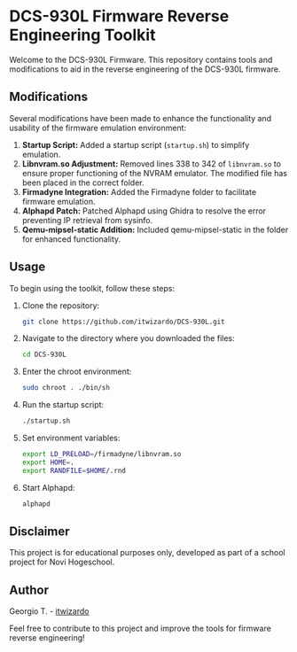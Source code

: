 # DCS-930L Firmware Reverse Engineering Toolkit

Welcome to the DCS-930L Firmware. This repository contains tools and modifications to aid in the reverse engineering of the DCS-930L firmware.

## Modifications

Several modifications have been made to enhance the functionality and usability of the firmware emulation environment:

1. **Startup Script:** Added a startup script (`startup.sh`) to simplify emulation.
2. **Libnvram.so Adjustment:** Removed lines 338 to 342 of `libnvram.so` to ensure proper functioning of the NVRAM emulator. The modified file has been placed in the correct folder.
3. **Firmadyne Integration:** Added the Firmadyne folder to facilitate firmware emulation.
4. **Alphapd Patch:** Patched Alphapd using Ghidra to resolve the error preventing IP retrieval from sysinfo.
5. **Qemu-mipsel-static Addition:** Included qemu-mipsel-static in the folder for enhanced functionality.

## Usage

To begin using the toolkit, follow these steps:

1. Clone the repository:
   ```bash
   git clone https://github.com/itwizardo/DCS-930L.git
   ```

2. Navigate to the directory where you downloaded the files:
   ```bash
   cd DCS-930L
   ```

3. Enter the chroot environment:
   ```bash
   sudo chroot . ./bin/sh
   ```

4. Run the startup script:
   ```bash
   ./startup.sh
   ```

5. Set environment variables:
   ```bash
   export LD_PRELOAD=/firmadyne/libnvram.so
   export HOME=.
   export RANDFILE=$HOME/.rnd
   ```

6. Start Alphapd:
   ```bash
   alphapd
   ```

## Disclaimer

This project is for educational purposes only, developed as part of a school project for Novi Hogeschool.

## Author

Georgio T. - [itwizardo](https://github.com/itwizardo)

Feel free to contribute to this project and improve the tools for firmware reverse engineering!
